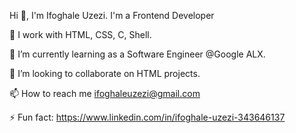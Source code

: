 Hi 👋, I'm Ifoghale Uzezi. 
I'm a Frontend Developer


🔭 I work with HTML, CSS, C, Shell. 

🌱 I’m currently learning as a Software Engineer @Google ALX. 

👯 I’m looking to collaborate on HTML projects. 

📫 How to reach me ifoghaleuzezi@gmail.com

⚡ Fun fact: https://www.linkedin.com/in/ifoghale-uzezi-343646137


